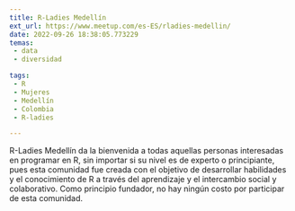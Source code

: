 ```yaml
---
title: R-Ladies Medellín
ext_url: https://www.meetup.com/es-ES/rladies-medellin/
date: 2022-09-26 18:38:05.773229
temas:
 - data
 - diversidad

tags:
 - R
 - Mujeres
 - Medellín
 - Colombia
 - R-ladies

---
```


R-Ladies Medellín da la bienvenida a todas aquellas personas interesadas en programar en R, sin importar si su nivel es de experto o principiante, pues esta comunidad fue creada con el objetivo de desarrollar habilidades y el conocimiento de R a través del aprendizaje y el intercambio social y colaborativo. Como principio fundador, no hay ningún costo por participar de esta comunidad.

    